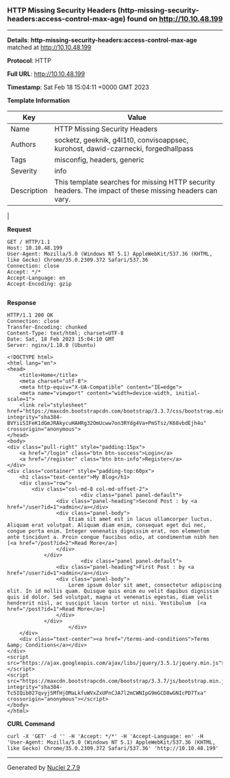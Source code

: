 ### HTTP Missing Security Headers (http-missing-security-headers:access-control-max-age) found on http://10.10.48.199
---
**Details**: **http-missing-security-headers:access-control-max-age**  matched at http://10.10.48.199

**Protocol**: HTTP

**Full URL**: http://10.10.48.199

**Timestamp**: Sat Feb 18 15:04:11 +0000 GMT 2023

**Template Information**

| Key | Value |
|---|---|
| Name | HTTP Missing Security Headers |
| Authors | socketz, geeknik, g4l1t0, convisoappsec, kurohost, dawid-czarnecki, forgedhallpass |
| Tags | misconfig, headers, generic |
| Severity | info |
| Description | This template searches for missing HTTP security headers. The impact of these missing headers can vary.
 |

**Request**
```http
GET / HTTP/1.1
Host: 10.10.48.199
User-Agent: Mozilla/5.0 (Windows NT 5.1) AppleWebKit/537.36 (KHTML, like Gecko) Chrome/35.0.2309.372 Safari/537.36
Connection: close
Accept: */*
Accept-Language: en
Accept-Encoding: gzip


```

**Response**
```http
HTTP/1.1 200 OK
Connection: close
Transfer-Encoding: chunked
Content-Type: text/html; charset=UTF-8
Date: Sat, 18 Feb 2023 15:04:10 GMT
Server: nginx/1.18.0 (Ubuntu)

<!DOCTYPE html>
<html lang="en">
<head>
    <title>Home</title>
    <meta charset="utf-8">
    <meta http-equiv="X-UA-Compatible" content="IE=edge">
    <meta name="viewport" content="width=device-width, initial-scale=1">
    <link rel="stylesheet" href="https://maxcdn.bootstrapcdn.com/bootstrap/3.3.7/css/bootstrap.min.css" integrity="sha384-BVYiiSIFeK1dGmJRAkycuHAHRg32OmUcww7on3RYdg4Va+PmSTsz/K68vbdEjh4u" crossorigin="anonymous">
</head>
<body>
<div class="pull-right" style="padding:15px">
    <a href="/login" class="btn btn-success">Login</a>
    <a href="/register" class="btn btn-info">Register</a>
</div>
<div class="container" style="padding-top:60px">
    <h1 class="text-center">My Blog</h1>
    <div class="row">
        <div class="col-md-8 col-md-offset-2">
                        <div class="panel panel-default">
                <div class="panel-heading">Second Post : by <a href="/user?id=1">admin</a></div>
                <div class="panel-body">
                    Etiam sit amet est in lacus ullamcorper luctus. Aliquam erat volutpat. Aliquam diam enim, consequat eget dui nec, congue porta enim. Integer venenatis dignissim erat, non elementum ante tincidunt a. Proin congue faucibus odio, at condimentum nibh hen [<a href="/post?id=2">Read More</a>]
                </div>
            </div>
                        <div class="panel panel-default">
                <div class="panel-heading">First Post : by <a href="/user?id=1">admin</a></div>
                <div class="panel-body">
                    Lorem ipsum dolor sit amet, consectetur adipiscing elit. In id mollis quam. Quisque quis enim eu velit dapibus dignissim quis id dolor. Sed volutpat, magna ut venenatis egestas, diam velit hendrerit nisl, ac suscipit lacus tortor ut nisi. Vestibulum  [<a href="/post?id=1">Read More</a>]
                </div>
            </div>
                    </div>
    </div>
    <div class="text-center"><a href="/terms-and-conditions">Terms &amp; Conditions</a></div>
</div>
<script src="https://ajax.googleapis.com/ajax/libs/jquery/3.5.1/jquery.min.js"></script>
<script src="https://maxcdn.bootstrapcdn.com/bootstrap/3.3.7/js/bootstrap.min.js" integrity="sha384-Tc5IQib027qvyjSMfHjOMaLkfuWVxZxUPnCJA7l2mCWNIpG9mGCD8wGNIcPD7Txa" crossorigin="anonymous"></script>
</body>
</html>
```


**CURL Command**
```
curl -X 'GET' -d '' -H 'Accept: */*' -H 'Accept-Language: en' -H 'User-Agent: Mozilla/5.0 (Windows NT 5.1) AppleWebKit/537.36 (KHTML, like Gecko) Chrome/35.0.2309.372 Safari/537.36' 'http://10.10.48.199'
```
---
Generated by [Nuclei 2.7.9](https://github.com/projectdiscovery/nuclei)